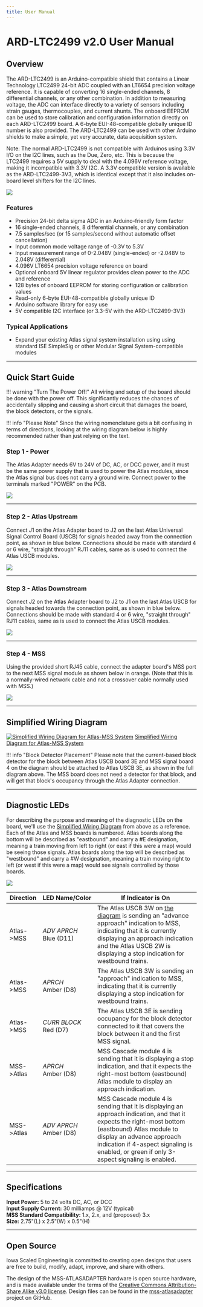 ```yaml
---
title: User Manual
---
```

# ARD-LTC2499 v2.0 User Manual 

## Overview

The ARD-LTC2499 is an Arduino-compatible shield that contains a Linear Technology LTC2499 24-bit ADC coupled with an LT6654 precision voltage reference. It is capable of converting 16 single-ended channels, 8 differential channels, or any other combination. In addition to measuring voltage, the ADC can interface directly to a variety of sensors including strain gauges, thermocouples, and current shunts. The onboard EEPROM can be used to store calibration and configuration information directly on each ARD-LTC2499 board. A 6-byte EUI-48-compatible globally unique ID number is also provided. The ARD-LTC2499 can be used with other Arduino shields to make a simple, yet very accurate, data acquisition system.

Note: The normal ARD-LTC2499 is not compatible with Arduinos using 3.3V I/O on the I2C lines, such as the Due, Zero, etc. This is because the LTC2499 requires a 5V supply to deal with the 4.096V reference voltage, making it incompatible with 3.3V I2C. A 3.3V compatible version is available as the ARD-LTC2499-3V3, which is identical except that it also includes on-board level shifters for the I2C lines.


![](img/mss-atlasadapter.jpg)

### Features

* Precision 24-bit delta sigma ADC in an Arduino-friendly form factor
* 16 single-ended channels, 8 differential channels, or any combination
* 7.5 samples/sec (or 15 samples/second without automatic offset cancellation)
* Input common mode voltage range of -0.3V to 5.3V
* Input measurement range of 0-2.048V (single-ended) or -2.048V to 2.048V (differential)
* 4.096V LT6654 precision voltage reference on board
* Optional onboard 5V linear regulator provides clean power to the ADC and reference
* 128 bytes of onboard EEPROM for storing configuration or calibration values
* Read-only 6-byte EUI-48-compatible globally unique ID
* Arduino software library for easy use
* 5V compatible I2C interface (or 3.3-5V with the ARD-LTC2499-3V3)


### Typical Applications

* Expand your existing Atlas signal system installation using using standard ISE SimpleSig or other Modular Signal System-compatible modules

---

## Quick Start Guide

!!! warning "Turn The Power Off!"
    All wiring and setup of the board should be done with the power off.  This significantly reduces the chances of accidentally slipping and causing a short circuit that damages the board, the block detectors, or the signals.

!!! info "Please Note"
    Since the wiring nomenclature gets a bit confusing in terms of directions, looking at the wiring diagram below is highly recommended rather than just relying on the text.

### Step 1 - Power
 The Atlas Adapter needs 6V to 24V of DC, AC, or DCC power, and it must be the same power supply that is used to power the Atlas modules, since the Atlas signal bus does not carry a ground wire.  Connect power to the terminals marked "POWER" on the PCB.

![](img/mss-atlasadapter-power.png)

---

### Step 2 - Atlas Upstream
Connect J1 on the Atlas Adapter board to J2 on the last Atlas Universal Signal Control Board (USCB) for signals headed away from the connection point, as shown in blue below.  Connections should be made with standard 4 or 6 wire, "straight through" RJ11 cables, same as is used to connect the Atlas USCB modules.

![](img/mss-atlasadapter-step2.jpg)

---

### Step 3 - Atlas Downstream
Connect J2 on the Atlas Adapter board to J2 to J1 on the last Atlas USCB for signals headed towards the connection point, as shown in blue below.  Connections should be made with standard 4 or 6 wire, "straight through" RJ11 cables, same as is used to connect the Atlas USCB modules.

![](img/mss-atlasadapter-step3.jpg)

---

### Step 4 - MSS
Using the provided short RJ45 cable, connect the adapter board's MSS port to the next MSS signal module as shown below in orange.  (Note that this is a normally-wired network cable and not a crossover cable normally used with MSS.) 

![](img/mss-atlasadapter-step4.jpg)

---

## Simplified Wiring Diagram

[![Simplified Wiring Diagram for Atlas-MSS System](img/atlas-mss-wiring-diagram.png)](img/atlas-mss-wiring-diagram.png)
[Simplified Wiring Diagram for Atlas-MSS System](img/atlas-mss-wiring-diagram.png)

!!! info "Block Detector Placement"
    Please note that the current-based block detector for the block between Atlas USCB board 3E and MSS signal board 4 on the diagram should be attached to Atlas USCB 3E, as shown in the full diagram above.  The MSS board does not need a detector for that block, and will get that block's occupancy through the Atlas Adapter connection.

---

## Diagnostic LEDs

For describing the purpose and meaning of the diagnostic LEDs on the board, we'll use the [Simplified Wiring Diagram](img/atlas-mss-wiring-diagram.png) from above as a reference.  Each of the Atlas and MSS boards is numbered.  Atlas boards along the bottom will be described as "eastbound" and carry a #E designation, meaning a train moving from left to right (or east if this were a map) would be seeing those signals.  Atlas boards along the top will be described as "westbound" and carry a #W designation, meaning a train moving right to left (or west if this were a map) would see signals controlled by those boards.

![](img/mss-atlasadapter-diag-leds.png)

| Direction | LED&nbsp;Name/Color | If Indicator is On |
|-------------------|--------------------|-----------------|
| Atlas->MSS | *ADV APRCH*<br/>Blue (D11) | The Atlas USCB 3W on [the diagram](img/atlas-mss-wiring-diagram.png) is sending an "advance approach" indication to MSS, indicating that it is currently displaying an approach indication and the Atlas USCB 2W is displaying a stop indication for westbound trains. | 
| Atlas->MSS | *APRCH*<br/>Amber (D8) | The Atlas USCB 3W is sending an "approach" indication to MSS, indicating that it is currently displaying a stop indication for westbound trains. | 
| Atlas->MSS | *CURR BLOCK*<br/>Red (D7) | The Atlas USCB 3E is sending occupancy for the block detector connected to it that covers the block between it and the first MSS signal. | 
| MSS->Atlas | *APRCH*<br/>Amber (D8) | MSS Cascade module 4 is sending that it is displaying a stop indication, and that it expects the right-most bottom (eastbound) Atlas module to display an approach indication. | 
| MSS->Atlas | *ADV APRCH*<br/>Amber (D8) | MSS Cascade module 4 is sending that it is displaying an approach indication, and that it expects the right-most bottom (eastbound) Atlas module to display an advance approach indication if 4-aspect signaling is enabled, or green if only 3-aspect signaling is enabled. | 

---

## Specifications

**Input Power:**  5 to 24 volts DC, AC, or DCC  
**Input Supply Current:**  30 milliamps @ 12V (typical)  
**MSS Standard Compatibility:** 1.x, 2.x, and (proposed) 3.x  
**Size:**  2.75"(L) x 2.5"(W) x 0.5"(H)  

---

## Open Source 

Iowa Scaled Engineering is committed to creating open designs that users are free to build, modify,
adapt, improve, and share with others.

The design of the MSS-ATLASADAPTER hardware is open source hardware, and is made available under the
terms of the [Creative Commons Attribution-Share Alike v3.0 license](http://creativecommons.org/licenses/by-sa/3.0/). 
Design files can be found in the [mss-atlasadapter](https://github.com/IowaScaledEngineering/mss-atlasadapter) project on 
GitHub.

